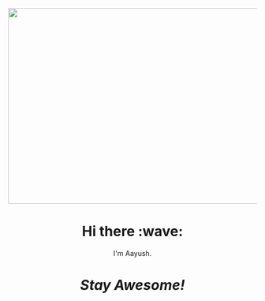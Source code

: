 <img src="https://ntmaker.gfto.ru/newneontexten/?image_height=396&image_width=1584&image_font_shadow_width=50&image_font_size=80&image_background_color=1F1F1F&image_text_color=FF91A9&image_font_shadow_color=F7406B&image_url=&image_text=Aayush%20Vats&image_font_family=Nickainley&.gif" width="1584" height="396"/>
<h1 align='center'>Hi there :wave:</h1>
<p align='center'>
I'm Aayush.
</p>

<h1 align='center'><i>Stay Awesome!</i></h1>

<!--
**aayushvats/aayushvats** is a ✨ _special_ ✨ repository because its `README.md` (this file) appears on your GitHub profile


Here are some ideas to get you started:

- 🔭 I’m currently working on ...
- 🌱 I’m currently learning ...
- 👯 I’m looking to collaborate on ...
- 🤔 I’m looking for help with ...
- 💬 Ask me about ...
- 📫 How to reach me: ...
- 😄 Pronouns: ...
- ⚡ Fun fact: ...
-->

